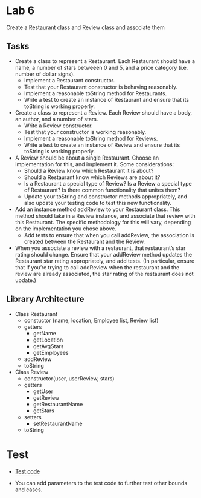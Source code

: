 # Lab 6
Create a Restaurant class and Review class and associate them

## Tasks
- Create a class to represent a Restaurant. Each Restaurant should have a name, a number of stars betweeen 0 and 5, and a price category (i.e. number of dollar signs).
    - Implement a Restaurant constructor.
    - Test that your Restaurant constructor is behaving reasonably.
    - Implement a reasonable toString method for Restaurants.
    - Write a test to create an instance of Restaurant and ensure that its toString is working properly.
- Create a class to represent a Review. Each Review should have a body, an author, and a number of stars.
    - Write a Review constructor.
    - Test that your constructor is working reasonably.
    - Implement a reasonable toString method for Reviews.
    - Write a test to create an instance of Review and ensure that its toString is working properly.
- A Review should be about a single Restaurant. Choose an implementation for this, and implement it. Some considerations:
    - Should a Review know which Restaurant it is about?
    - Should a Restaurant know which Reviews are about it?
    - Is a Restaurant a special type of Review? Is a Review a special type of Restaurant? Is there common functionality that unites them?
    - Update your toString and constructor methods appropriately, and also update your testing code to test this new functionality.
- Add an instance method addReview to your Restaurant class. This method should take in a Review instance, and associate that review with this Restaurant. The specific methodology for this will vary, depending on the implementation you chose above.
    - Add tests to ensure that when you call addReview, the association is created between the Restaurant and the Review.
- When you associate a review with a restaurant, that restaurant’s star rating should change. Ensure that your addReview method updates the Restaurant star rating appropriately, and add tests. (In particular, ensure that if you’re trying to call addReview when the restaurant and the review are already associated, the star rating of the restaurant does not update.)

## Library Architecture
- Class Restaurant
    - constuctor (name, location, Employee list, Review list)
    - getters
        - getName
        - getLocation
        - getAvgStars
        - getEmployees
    - addReview
    - toString
- Class Review
    - constructor(user, userReview, stars)
    - getters
        - getUser
        - getReview
        - getRestaurantName
        - getStars
    - setters
        - setRestaurantName
    - toString
# Test
* [Test code](https://github.com/mattburger/java-fundamentals/blob/master/basiclibrary/src/test/java/inheritance/TestRestaurant.java)
- You can add parameters to the test code to further test other bounds and cases.
